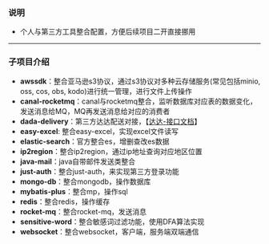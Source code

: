 ### 说明
+ 个人与第三方工具整合配置，方便后续项目二开直接挪用

---

### 子项目介绍
+ **awssdk**：整合亚马逊s3协议，通过s3协议对多种云存储服务(常见包括minio, oss, cos, obs, kodo)进行统一管理，进行文件上传操作
+ **canal-rocketmq**：canal与rocketmq整合，监听数据库对应表的数据变化，发送消息给MQ，MQ再发送消息给对应的消费者
+ **dada-delivery**：第三方达达配送对接，【[达达-接口文档](https://newopen.imdada.cn/#/development)】
+ **easy-excel**: 整合easy-excel，实现excel文件读写
+ **elastic-search**：官方整合es，增删查改es数据
+ **ip2region**：整合ip2region，通过ip地址查询对应地区位置
+ **java-mail**：java自带邮件发送类整合
+ **just-auth**：整合just-auth，来实现第三方登录功能
+ **mongo-db**：整合mongodb，操作数据库
+ **mybatis-plus**：整合mp，操作sql
+ **redis**：整合redis，操作缓存
+ **rocket-mq**：整合rocket-mq，发送消息
+ **sensitive-word**：整合敏感词过滤功能，使用DFA算法实现
+ **websocket**：整合websocket，客户端，服务端双端通信